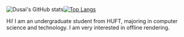 ![Dusai's GitHub stats](https://github-readme-stats.vercel.app/api?username=GraphicsEnthusiast&show_icons=true&theme=tokyonight)[![Top Langs](https://github-readme-stats.vercel.app/api/top-langs/?username=anuraghazra&layout=compact)](https://github.com/anuraghazra/github-readme-stats)


Hi! I am an undergraduate student from HUFT, majoring in computer science and technology. I am very interested in offline rendering.
